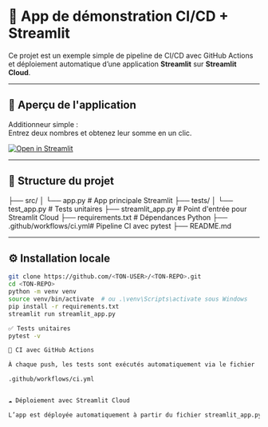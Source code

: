 # 🧪 App de démonstration CI/CD + Streamlit

Ce projet est un exemple simple de pipeline de CI/CD avec GitHub Actions et déploiement automatique d’une application **Streamlit** sur **Streamlit Cloud**.

---

## 🚀 Aperçu de l'application

Additionneur simple :  
Entrez deux nombres et obtenez leur somme en un clic.

[![Open in Streamlit](https://static.streamlit.io/badges/streamlit_badge_black_white.svg)](https://<TON-USER>.streamlit.app)

---

## 📁 Structure du projet

├── src/
│ └── app.py # App principale Streamlit
├── tests/
│ └── test_app.py # Tests unitaires
├── streamlit_app.py # Point d'entrée pour Streamlit Cloud
├── requirements.txt # Dépendances Python
├── .github/workflows/ci.yml# Pipeline CI avec pytest
├── README.md



---

## ⚙️ Installation locale

```bash
git clone https://github.com/<TON-USER>/<TON-REPO>.git
cd <TON-REPO>
python -m venv venv
source venv/bin/activate  # ou .\venv\Scripts\activate sous Windows
pip install -r requirements.txt
streamlit run streamlit_app.py

✅ Tests unitaires
pytest -v

🤖 CI avec GitHub Actions

À chaque push, les tests sont exécutés automatiquement via le fichier :

.github/workflows/ci.yml


☁️ Déploiement avec Streamlit Cloud

L’app est déployée automatiquement à partir du fichier streamlit_app.py.
